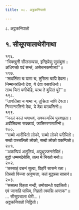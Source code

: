 ```yaml
---
title: ०८. अट्ठकनिपातो

---
```

८. अट्ठकनिपातो  


## १. सीसूपचालाथेरीगाथा

१९६.  
‘‘भिक्खुनी सीलसम्पन्ना, इन्द्रियेसु सुसंवुता।  
अधिगच्छे पदं सन्तं, असेचनकमोजवं’’॥  
१९७.  
‘‘तावतिंसा च यामा च, तुसिता चापि देवता।  
निम्मानरतिनो देवा, ये देवा वसवत्तिनो।  
तत्थ चित्तं पणीधेहि, यत्थ ते वुसितं पुरे’’॥  
१९८.  
‘‘तावतिंसा च यामा च, तुसिता चापि देवता।  
निम्मानरतिनो देवा, ये देवा वसवत्तिनो॥  
१९९.  
‘‘कालं कालं भवाभवं, सक्कायस्मिं पुरक्खता।  
अवीतिवत्ता सक्कायं, जातिमरणसारिनो॥  
२००.  
‘‘सब्बो आदीपितो लोको, सब्बो लोको पदीपितो।  
सब्बो पज्जलितो लोको, सब्बो लोको पकम्पितो॥  
२०१.  
‘‘अकम्पियं अतुलियं, अपुथुज्जनसेवितं।  
बुद्धो धम्ममदेसेसि, तत्थ मे निरतो मनो॥  
२०२.  
‘‘तस्साहं वचनं सुत्वा, विहरिं सासने रता।  
तिस्सो विज्जा अनुप्पत्ता, कतं बुद्धस्स सासनं॥  
२०३.  
‘‘सब्बत्थ विहता नन्दी, तमोखन्धो पदालितो।  
एवं जानाहि पापिम, निहतो त्वमसि अन्तक’’॥  
… सीसूपचाला थेरी…।  
अट्ठकनिपातो निट्ठितो।  